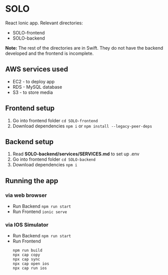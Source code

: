 # SOLO
React Ionic app. Relevant directories: 
* SOLO-frontend
* SOLO-backend

__Note:__ The rest of the directories are in Swift. They do not have the backend developed and the frontend is incomplete. 

## AWS services used
* EC2 - to deploy app
* RDS - MySQL database
* S3 - to store media

## Frontend setup
1. Go into frontend folder ```cd SOLO-frontend```
2. Download dependencies ```npm i``` or ```npm install --legacy-peer-deps```

## Backend setup
1. Read __SOLO-backend/services/SERVICES.md__ to set up .env
2. Go into frontend folder ```cd SOLO-backend```
3. Download dependencies ```npm i```

## Running the app
### via web browser
* Run Backend ```npm run start```
* Run Frontend ```ionic serve```

### via IOS Simulator
* Run Backend ```npm run start```
* Run Frontend 
    ``` 
    npm run build
    npx cap copy
    npx cap sync
    npx cap open ios
    npx cap run ios
    ```

